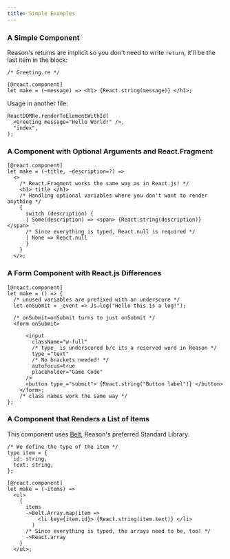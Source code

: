 ```yaml
---
title: Simple Examples
---
```


### A Simple Component

Reason's returns are implicit so you don't need to write `return`, it'll be the last item in the block:

```reason
/* Greeting.re */

[@react.component]
let make = (~message) => <h1> {React.string(message)} </h1>;
```

Usage in another file:

```reason
ReactDOMRe.renderToElementWithId(
  <Greeting message="Hello World!" />,
  "index",
);
```

### A Component with Optional Arguments and React.Fragment

```reason
[@react.component]
let make = (~title, ~description=?) =>
  <>
    /* React.Fragment works the same way as in React.js! */
    <h1> title </h1>
    /* Handling optional variables where you don't want to render anything */
    {
      switch (description) {
      | Some(description) => <span> {React.string(description)} </span>
      /* Since everything is typed, React.null is required */
      | None => React.null
      }
    }
  </>;
```

### A Form Component with React.js Differences

```reason
[@react.component]
let make = () => {
  /* unused variables are prefixed with an underscore */
  let onSubmit = _event => Js.log("Hello this is a log!");

  /* onSubmit=onSubmit turns to just onSubmit */
  <form onSubmit>

      <input
        className="w-full"
        /* type_ is underscored b/c its a reserved word in Reason */
        type_="text"
        /* No brackets needed! */
        autoFocus=true
        placeholder="Game Code"
      />
      <button type_="submit"> {React.string("Button label")} </button>
    </form>;
    /* class names work the same way */
};
```

### A Component that Renders a List of Items

This component uses [Belt](https://reasonml.org/apis/javascript/latest/belt), Reason's preferred Standard Library.

```reason
/* We define the type of the item */
type item = {
  id: string,
  text: string,
};

[@react.component]
let make = (~items) =>
  <ul>
    {
      items
      ->Belt.Array.map(item =>
          <li key={item.id}> {React.string(item.text)} </li>
        )
      /* Since everything is typed, the arrays need to be, too! */
      ->React.array
    }
  </ul>;
```
